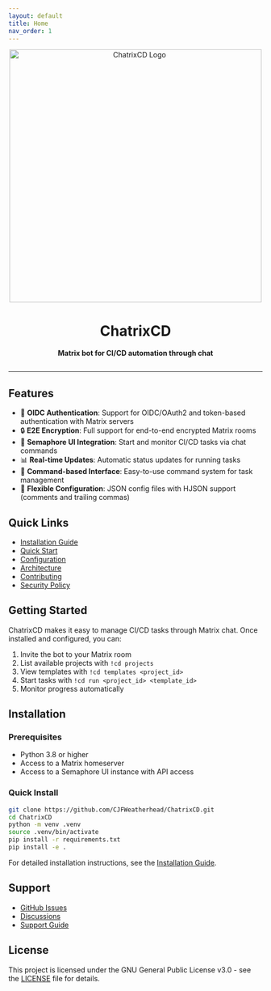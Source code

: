 ```yaml
---
layout: default
title: Home
nav_order: 1
---
```


<div align="center" style="margin-bottom: 2em;">

<img src="assets/logo-horizontal.svg" alt="ChatrixCD Logo" width="500">

# ChatrixCD

**Matrix bot for CI/CD automation through chat**

</div>

---

## Features

- 🔐 **OIDC Authentication**: Support for OIDC/OAuth2 and token-based authentication with Matrix servers
- 🔒 **E2E Encryption**: Full support for end-to-end encrypted Matrix rooms
- 🚀 **Semaphore UI Integration**: Start and monitor CI/CD tasks via chat commands
- 📊 **Real-time Updates**: Automatic status updates for running tasks
- 🎯 **Command-based Interface**: Easy-to-use command system for task management
- 🔧 **Flexible Configuration**: JSON config files with HJSON support (comments and trailing commas)

## Quick Links

- [Installation Guide](installation.html)
- [Quick Start](quickstart.html)
- [Configuration](configuration.html)
- [Architecture](architecture.html)
- [Contributing](contributing.html)
- [Security Policy](security.html)

## Getting Started

ChatrixCD makes it easy to manage CI/CD tasks through Matrix chat. Once installed and configured, you can:

1. Invite the bot to your Matrix room
2. List available projects with `!cd projects`
3. View templates with `!cd templates <project_id>`
4. Start tasks with `!cd run <project_id> <template_id>`
5. Monitor progress automatically

## Installation

### Prerequisites

- Python 3.8 or higher
- Access to a Matrix homeserver
- Access to a Semaphore UI instance with API access

### Quick Install

```bash
git clone https://github.com/CJFWeatherhead/ChatrixCD.git
cd ChatrixCD
python -m venv .venv
source .venv/bin/activate
pip install -r requirements.txt
pip install -e .
```

For detailed installation instructions, see the [Installation Guide](installation.html).

## Support

- [GitHub Issues](https://github.com/CJFWeatherhead/ChatrixCD/issues)
- [Discussions](https://github.com/CJFWeatherhead/ChatrixCD/discussions)
- [Support Guide](support.html)

## License

This project is licensed under the GNU General Public License v3.0 - see the [LICENSE](https://github.com/CJFWeatherhead/ChatrixCD/blob/main/LICENSE) file for details.
